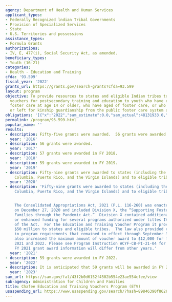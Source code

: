 ```yaml
---
agency: Department of Health and Human Services
applicant_types:
- Federally Recognized lndian Tribal Governments
- Provision of Specialized Services
- State
- U.S. Territories and possessions
assistance_types:
- Formula Grants
authorizations:
- IV, E, 477(i), Social Security Act, as amended.
beneficiary_types:
- Youth (16-21)
categories:
- Health - Education and Training
cfda: '93.599'
fiscal_year: '2022'
grants_url: https://grants.gov/search-grants?cfda=93.599
layout: program
objective: To provide resources to states and eligible Indian tribes to make available
  vouchers for postsecondary training and education to youth who have experienced
  foster care at age 14 or older, who have aged of foster care, or who have been adopted
  or left for kinship guardianship from the public foster care system after age 16.
obligations: '[{"x":"2022","sam_estimate":0.0,"sam_actual":48131933.0,"usa_spending_actual":42304264.56},{"x":"2023","sam_estimate":43593145.0,"sam_actual":0.0,"usa_spending_actual":40537383.82},{"x":"2024","sam_estimate":43593145.0,"sam_actual":0.0,"usa_spending_actual":42870202.56}]'
permalink: /program/93.599.html
popular_name: ''
results:
- description: Fifty-five grants were awarded.  56 grants were awarded
  year: '2016'
- description: 56 grants were awarded.
  year: '2017'
- description: 57 grants were awarded in FY 2018.
  year: '2018'
- description: 59 grants were awarded in FY 2019.
  year: '2019'
- description: Fifty-nine grants were awarded to states (including the District of
    Columbia, Puerto Rico, and the Virgin Islands) and to eligible tribes.
  year: '2020'
- description: 'Fifty-nine grants were awarded to states (including the District of
    Columbia, Puerto Rico, and the Virgin Islands) and to eligible tribes.


    The Consolidated Appropriations Act, 2021 (P.L. 116-260) was enacted into law
    on December 27, 2020 and included Division X, the “Supporting Foster Youth and
    Families through the Pandemic Act.”  Division X contained additional, supplemental
    or enhanced funding for several programs authorized under titles IV-B and IV-E
    of the Act.  For the Education and Training Voucher Program it provided an additional
    $50 million to states and eligible tribes.  The law also provided certain flexibilities
    in program requirements that remained in effect through September 30, 2021.  It
    also increased the maximum amount of voucher award to $12,000 for fiscal years
    2021 and 2022. Please see Program Instruction ACYF-CB-PI-21-04 for more information.  Therefore,
    FY 2021 grant award information will differ from other years.'
  year: '2021'
- description: 59 grants were awarded in FY 2022.
  year: '2022'
- description: It is anticipated that 59 grants will be awarded in FY 2023.
  year: '2023'
sam_url: https://sam.gov/fal/43f2b0d6152f4502b554e23ae554cfee/view
sub-agency: Administration for Children and Families
title: Chafee Education and Training Vouchers Program (ETV)
usaspending_url: https://www.usaspending.gov/search/?hash=89846390f862846eca2e9f7e2d1fc538
---
```

